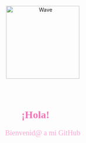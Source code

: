 <div align="center">

  <!-- GIF wave sin bordes ni estilos que deformen -->
  <img 
    src="https://user-images.githubusercontent.com/74038190/214644152-52f47eb3-5e31-4f47-8758-05c9468d5596.gif" 
    alt="Wave" 
    width="200" 
    style="display: block; margin: 0 auto;" 
  />

  <br />

  <h1 style="font-family: 'Segoe Script', cursive; color: #f472b6;">
    ¡Hola! <span style="font-size: 1.5em;">👋</span>
  </h1>

  <p style="font-family: 'Comic Sans MS', cursive; color: #f9a8d4; font-size: 20px; margin-top: 0;">
    Bienvenid@ a mi GitHub
  </p>

</div>




<!--
**camidilaudo/camidilaudo** is a ✨ _special_ ✨ repository because its `README.md` (this file) appears on your GitHub profile.

Here are some ideas to get you started:

- 🔭 I’m currently working on ...
- 🌱 I’m currently learning ...
- 👯 I’m looking to collaborate on ...
- 🤔 I’m looking for help with ...
- 💬 Ask me about ...
- 📫 How to reach me: ...
- 😄 Pronouns: ...
- ⚡ Fun fact: ...
-->
